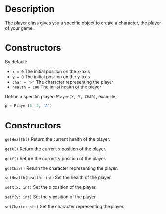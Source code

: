# Description

The player class gives you a specific object to create a character, the player of your game.

# Constructors

By default:
- `x = 0` The initial position on the x-axis
- `y = 0` The initial position on the y-axis
- `char = 'P'` The character representing the player
- `health = 100` The initial health of the player

Define a specific player: ``Player(X, Y, CHAR)``, 
example:
```python
p = Player(5, 3, 'A')
```

# Constructors

`getHealth()` Return the current health of the player.

`getX()` Return the current x position of the player.

`getY()` Return the current y position of the player.

`getChar()` Return the character representing the player.

`setHealth(health: int)` Set the health of the player.

`setX(x: int)` Set the x position of the player.

`setY(y: int)` Set the y position of the player.

`setChar(c: str)` Set the character representing the player.